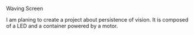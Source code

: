 Waving Screen

I am planing to create a project about persistence of vision. It is composed of a LED and a container powered by a motor.
